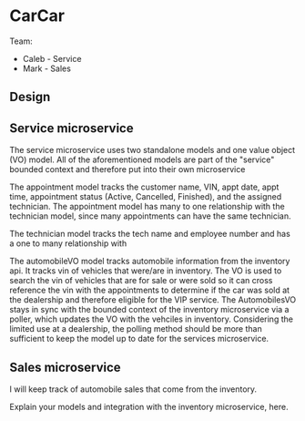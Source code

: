 # CarCar

Team:

* Caleb - Service
* Mark - Sales

## Design

## Service microservice

The service microservice uses two standalone models and one value object (VO) model. All of the aforementioned models are part of the "service" bounded context and therefore put into their own microservice

The appointment model tracks the customer name, VIN, appt date, appt time, appointment status (Active, Cancelled, Finished), and the assigned technician. The appointment model has many to one relationship with the technician model, since many appointments can have the same technician.

The technician model tracks the tech name and employee number and has a one to many relationship with 

The automobileVO model tracks automobile information from the inventory api. It tracks vin of vehicles that were/are in inventory. The VO is used to search the vin of vehicles that are for sale or were sold so it can cross reference the vin with the appointments to determine if the car was sold at the dealership and therefore eligible for the VIP service. The AutomobilesVO stays in sync with the bounded context of the inventory microservice via a poller, which updates the VO with the vehciles in inventory. Considering the limited use at a dealership, the polling method should be more than sufficient to keep the model up to date for the services microservice.


## Sales microservice

I will keep track of automobile sales that come from the inventory.

Explain your models and integration with the inventory
microservice, here.
